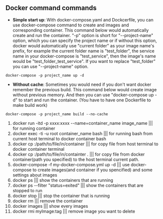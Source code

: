 Docker command commands
-----------------------
- **Simple start up**: With docker-compose.yaml and Dockcerfile, you can use docker-compose command to create and images and corresponding container. This command below would automatically create and run the container. "-p" option is short for "--project-name" option, which you can specify the project name or if without this option, docker would automatically use "current folder" as your image name's prefix, for example the current folder name is "test_folder", the service name in your docker-compose is "test_service", then the image's name would be "test_folder_test_service". If you want to replace "test_folder" you can use "--project-name" option.
```
docker-compose -p project_name up -d
```

- **Without cache**: Sometimes you would need if you don't want docker remember the previous build. This command below would create image without previous memory. And then you can use "docker-compose up -d" to start and run the container. (You have to have one Dockerfile to make build work)
```
docker-compose -p project_name build --no-cache
```

1. docker run -itd -p xxxx:xxxx --name=container_name image_name		||| for running container
2. docker exec -ti -u root container_name bash					||| for running bash from current host terminal 
to docker container bash
3. docker cp <filename> <containter-name>:/path/to/file/in/container		||| for copy file from host terminal to docker container
terminal
4. docker cp <containter>:/path/to/file/in/containter . 			||| for copy file from docker container(path you specified)
to the host terminal current path.
5. docker-compose -f my-docker-compose.yml up -d				||| use docker-compose to create images(and container if 
you spencified) and some settings about images
6. docker ps									||| show the containers that are running
7. docker ps --filter "status=exited"						||| show the containers that are stopped to run
8. docker stop <container-id>							||| stop the container that is running
9. docker rm <container-id>							||| remove the container
10. docker images								||| show every images 
11. docker rmi myImage:tag							||| remove image you want to delete
